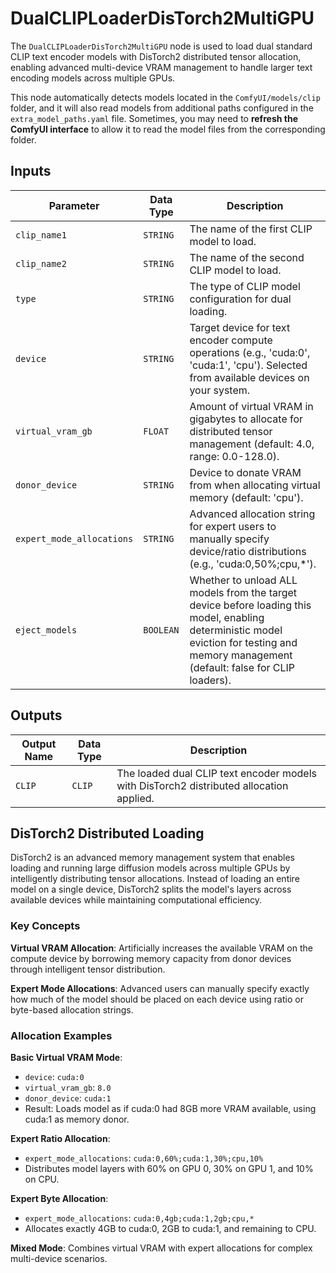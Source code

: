 # DualCLIPLoaderDisTorch2MultiGPU

The `DualCLIPLoaderDisTorch2MultiGPU` node is used to load dual standard CLIP text encoder models with DisTorch2 distributed tensor allocation, enabling advanced multi-device VRAM management to handle larger text encoding models across multiple GPUs.

This node automatically detects models located in the `ComfyUI/models/clip` folder, and it will also read models from additional paths configured in the `extra_model_paths.yaml` file. Sometimes, you may need to **refresh the ComfyUI interface** to allow it to read the model files from the corresponding folder.

## Inputs

| Parameter | Data Type | Description |
| --- | --- | --- |
| `clip_name1` | `STRING` | The name of the first CLIP model to load. |
| `clip_name2` | `STRING` | The name of the second CLIP model to load. |
| `type` | `STRING` | The type of CLIP model configuration for dual loading. |
| `device` | `STRING` | Target device for text encoder compute operations (e.g., 'cuda:0', 'cuda:1', 'cpu'). Selected from available devices on your system. |
| `virtual_vram_gb` | `FLOAT` | Amount of virtual VRAM in gigabytes to allocate for distributed tensor management (default: 4.0, range: 0.0-128.0). |
| `donor_device` | `STRING` | Device to donate VRAM from when allocating virtual memory (default: 'cpu'). |
| `expert_mode_allocations` | `STRING` | Advanced allocation string for expert users to manually specify device/ratio distributions (e.g., 'cuda:0,50%;cpu,*'). |
| `eject_models` | `BOOLEAN` | Whether to unload ALL models from the target device before loading this model, enabling deterministic model eviction for testing and memory management (default: false for CLIP loaders). |

## Outputs

| Output Name | Data Type | Description |
| --- | --- | --- |
| `CLIP` | `CLIP` | The loaded dual CLIP text encoder models with DisTorch2 distributed allocation applied. |

## DisTorch2 Distributed Loading

DisTorch2 is an advanced memory management system that enables loading and running large diffusion models across multiple GPUs by intelligently distributing tensor allocations. Instead of loading an entire model on a single device, DisTorch2 splits the model's layers across available devices while maintaining computational efficiency.

### Key Concepts

**Virtual VRAM Allocation**: Artificially increases the available VRAM on the compute device by borrowing memory capacity from donor devices through intelligent tensor distribution.

**Expert Mode Allocations**: Advanced users can manually specify exactly how much of the model should be placed on each device using ratio or byte-based allocation strings.

### Allocation Examples

**Basic Virtual VRAM Mode**:
- `device`: `cuda:0`
- `virtual_vram_gb`: `8.0`
- `donor_device`: `cuda:1`
- Result: Loads model as if cuda:0 had 8GB more VRAM available, using cuda:1 as memory donor.

**Expert Ratio Allocation**:
- `expert_mode_allocations`: `cuda:0,60%;cuda:1,30%;cpu,10%`
- Distributes model layers with 60% on GPU 0, 30% on GPU 1, and 10% on CPU.

**Expert Byte Allocation**:
- `expert_mode_allocations`: `cuda:0,4gb;cuda:1,2gb;cpu,*`
- Allocates exactly 4GB to cuda:0, 2GB to cuda:1, and remaining to CPU.

**Mixed Mode**:
Combines virtual VRAM with expert allocations for complex multi-device scenarios.
